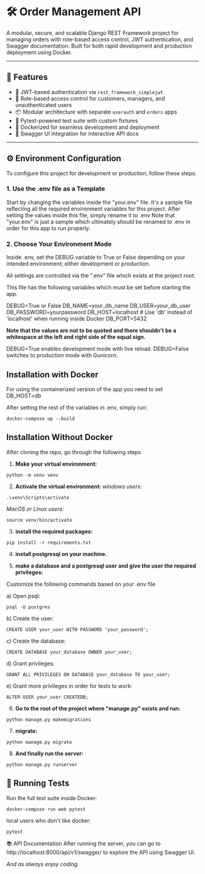 # 🛠️ Order Management API

A modular, secure, and scalable Django REST Framework project for managing orders with role-based access control, JWT authentication, and Swagger documentation. Built for both rapid development and production deployment using Docker.

---

## 🚀 Features

- 🔐 JWT-based authentication via `rest_framework_simplejwt`
- 👥 Role-based access control for customers, managers, and unauthenticated users
- 📦 Modular architecture with separate `userauth` and `orders` apps
- 🧪 Pytest-powered test suite with custom fixtures
- 🐳 Dockerized for seamless development and deployment
- 📘 Swagger UI integration for interactive API docs

---

## ⚙️ Environment Configuration

To configure this project for development or production, follow these steps:

### 1. Use the .env file as a Template

Start by changing the variables inside the "your.env" file. It's a sample file reflecting all the required environment variables for this project. After setting the values inside this file, simply rename it to .env
Note that "your.env" is just a sample which ultimately should be renamed to .env in order for this app to run properly.

### 2. Choose Your Environment Mode

Inside .env, set the DEBUG variable to True or False depending on your intended environment; either development or production.

All settings are controlled via the ".env" file which exists at the project root:

This file has the following variables which must be set before starting the app.

DEBUG=True or False
DB_NAME=your_db_name
DB_USER=your_db_user
DB_PASSWORD=yourpassword
DB_HOST=localhost  # Use 'db' instead of 'localhost' when running inside Docker
DB_PORT=5432

__Note that the values are not to be quoted and there shouldn't be a whitespace at the left and right side of the equal sign.__

DEBUG=True enables development mode with live reload.
DEBUG=False switches to production mode with Gunicorn.

## Installation with Docker 

For using the containerized version of the app you need to set DB_HOST=db

After setting the rest of the variables in .env, simply run:
```
docker-compose up --build
```

## Installation Without Docker 

After cloning the repo, go through the following steps

1) __Make your virtual environment:__
```
python -m venv venv
```

2) __Activate the virtual environment:__
_windows users:_
```
.\venv\Scripts\activate
```

_MacOS or Linux users:_
```
source venv/bin/activate
```

3) __install the required packages:__
```
pip install -r requirements.txt
```

4) __install postgresql on your machine.__

5) __make a database and a postgresql user and give the user the required privileges:__

Customize the following commands based on your .env file

a) Open psql:
```
psql -U postgres
```

b) Create the user:
```
CREATE USER your_user WITH PASSWORD 'your_password';
```

c) Create the database:
```
CREATE DATABASE your_database OWNER your_user;
```

d) Grant privileges:
```
GRANT ALL PRIVILEGES ON DATABASE your_database TO your_user;
```

e) Grant more privileges in order for tests to work:
```
ALTER USER your_user CREATEDB;
```

6) __Go to the root of the project where "manage.py" exists and run:__
```
python manage.py makemigrations
```

7) __migrate:__
```
python manage.py migrate
```

8) __And finally run the server:__
```
python manage.py runserver
```

## 🧪 Running Tests

Run the full test suite inside Docker:
```
docker-compose run web pytest
```

local users who don't like docker:
```
pytest
```

📚 API Documentation
After running the server, you can go to http://localhost:8000/api/v1/swagger/ to explore the API using Swagger UI.

_And as always enjoy coding._